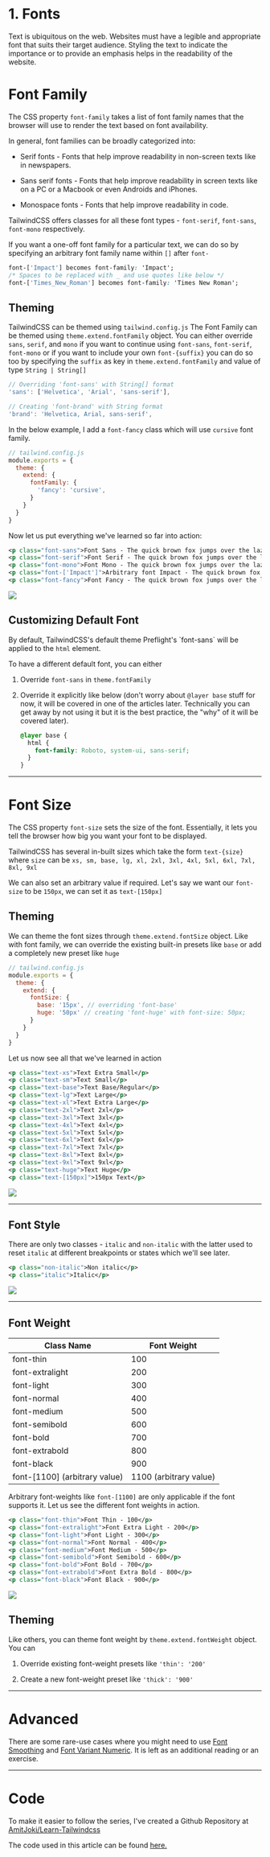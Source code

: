 # 1. Fonts

Text is ubiquitous on the web. Websites must have a legible and appropriate font that suits their target audience. Styling the text to indicate the importance or to provide an emphasis helps in the readability of the website.

# Font Family

The CSS property `font-family` takes a list of font family names that the browser will use to render the text based on font availability.

In general, font families can be broadly categorized into:

* Serif fonts - Fonts that help improve readability in non-screen texts like in newspapers.
    
* Sans serif fonts - Fonts that help improve readability in screen texts like on a PC or a Macbook or even Androids and iPhones.
    
* Monospace fonts - Fonts that help improve readability in code.
    

TailwindCSS offers classes for all these font types - `font-serif`, `font-sans`, `font-mono` respectively.

If you want a one-off font family for a particular text, we can do so by specifying an arbitrary font family name within `[]` after `font-`

```css
font-['Impact'] becomes font-family: 'Impact';
/* Spaces to be replaced with _ and use quotes like below */
font-['Times_New_Roman'] becomes font-family: 'Times New Roman';
```

## Theming

TailwindCSS can be themed using `tailwind.config.js` The Font Family can be themed using `theme.extend.fontFamily` object. You can either override `sans`, `serif`, and `mono` if you want to continue using `font-sans`, `font-serif`, `font-mono` or if you want to include your own `font-{suffix}` you can do so too by specifying the `suffix` as key in `theme.extend.fontFamily` and value of type `String | String[]`

```javascript
// Overriding 'font-sans' with String[] format
'sans': ['Helvetica', 'Arial', 'sans-serif'],

// Creating 'font-brand' with String format
'brand': 'Helvetica, Arial, sans-serif',
```

In the below example, I add a `font-fancy` class which will use `cursive` font family.

```javascript
// tailwind.config.js
module.exports = {
  theme: { 
    extend: {
      fontFamily: {
        'fancy': 'cursive',
      }
    }
  }
}
```

Now let us put everything we've learned so far into action:

```xml
<p class="font-sans">Font Sans - The quick brown fox jumps over the lazy dog</p>
<p class="font-serif">Font Serif - The quick brown fox jumps over the lazy dog</p>
<p class="font-mono">Font Mono - The quick brown fox jumps over the lazy dog</p>
<p class="font-['Impact']">Arbitrary font Impact - The quick brown fox jumps over the lazy dog</p>
<p class="font-fancy">Font Fancy - The quick brown fox jumps over the lazy dog</p>
```

![](https://cdn.hashnode.com/res/hashnode/image/upload/v1680415481925/08020467-84ef-41a0-9709-9cf3e2460702.png)

## Customizing Default Font

By default, TailwindCSS's default theme Preflight's \`font-sans\` will be applied to the `html` element.

To have a different default font, you can either

1. Override `font-sans` in `theme.fontFamily`
    
2. Override it explicitly like below (don't worry about `@layer base` stuff for now, it will be covered in one of the articles later. Technically you can get away by not using it but it is the best practice, the "why" of it will be covered later).
    
    ```css
    @layer base {
      html {
        font-family: Roboto, system-ui, sans-serif;
      }
    }
    ```
    

---

# Font Size

The CSS property `font-size` sets the size of the font. Essentially, it lets you tell the browser how big you want your font to be displayed.

TailwindCSS has several in-built sizes which take the form `text-{size}` where `size` can be `xs, sm, base, lg, xl, 2xl, 3xl, 4xl, 5xl, 6xl, 7xl, 8xl, 9xl`

We can also set an arbitrary value if required. Let's say we want our `font-size` to be `150px`, we can set it as `text-[150px]`

## Theming

We can theme the font sizes through `theme.extend.fontSize` object. Like with font family, we can override the existing built-in presets like `base` or add a completely new preset like `huge`

```javascript
// tailwind.config.js
module.exports = {
  theme: {
    extend: {
      fontSize: {
        base: '15px', // overriding 'font-base'
        huge: '50px' // creating 'font-huge' with font-size: 50px;
      }
    }
  }
}
```

Let us now see all that we've learned in action

```xml
<p class="text-xs">Text Extra Small</p>
<p class="text-sm">Text Small</p>
<p class="text-base">Text Base/Regular</p>
<p class="text-lg">Text Large</p>
<p class="text-xl">Text Extra Large</p>
<p class="text-2xl">Text 2xl</p>
<p class="text-3xl">Text 3xl</p>
<p class="text-4xl">Text 4xl</p>
<p class="text-5xl">Text 5xl</p>
<p class="text-6xl">Text 6xl</p>
<p class="text-7xl">Text 7xl</p>
<p class="text-8xl">Text 8xl</p>
<p class="text-9xl">Text 9xl</p>
<p class="text-huge">Text Huge</p>
<p class="text-[150px]">150px Text</p>
```

![](https://cdn.hashnode.com/res/hashnode/image/upload/v1680419642874/80d080f6-a475-451a-af44-27d26ab9cbbf.png)

---

## Font Style

There are only two classes - `italic` and `non-italic` with the latter used to reset `italic` at different breakpoints or states which we'll see later.

```xml
<p class="non-italic">Non italic</p>
<p class="italic">Italic</p>
```

![](https://cdn.hashnode.com/res/hashnode/image/upload/v1680419968579/6b743db9-ab8a-4ef4-a1d6-8b7f0ea7ff79.png)

---

## Font Weight

| Class Name | Font Weight |
| --- | --- |
| font-thin | 100 |
| font-extralight | 200 |
| font-light | 300 |
| font-normal | 400 |
| font-medium | 500 |
| font-semibold | 600 |
| font-bold | 700 |
| font-extrabold | 800 |
| font-black | 900 |
| font-\[1100\] (arbitrary value) | 1100 (arbitrary value) |

Arbitrary font-weights like `font-[1100]` are only applicable if the font supports it. Let us see the different font weights in action.

```xml
<p class="font-thin">Font Thin - 100</p>
<p class="font-extralight">Font Extra Light - 200</p>
<p class="font-light">Font Light - 300</p>
<p class="font-normal">Font Normal - 400</p>
<p class="font-medium">Font Medium - 500</p>
<p class="font-semibold">Font Semibold - 600</p>
<p class="font-bold">Font Bold - 700</p>
<p class="font-extrabold">Font Extra Bold - 800</p>
<p class="font-black">Font Black - 900</p>
```

![](https://cdn.hashnode.com/res/hashnode/image/upload/v1680420324417/51092f24-dff2-47ea-83cc-4de215541115.png)

## Theming

Like others, you can theme font weight by `theme.extend.fontWeight` object. You can

1. Override existing font-weight presets like `'thin': '200'`
    
2. Create a new font-weight preset like `'thick': '900'`
    

---

# Advanced

There are some rare-use cases where you might need to use [Font Smoothing](https://tailwindcss.com/docs/font-smoothing) and [Font Variant Numeric](https://tailwindcss.com/docs/font-variant-numeric). It is left as an additional reading or an exercise.

---

# Code

To make it easier to follow the series, I've created a Github Repository at [AmitJoki/Learn-Tailwindcss](https://github.com/AmitJoki/Learn-Tailwindcss)

The code used in this article can be found [here.](index.html)
